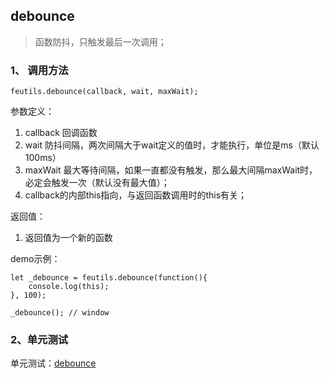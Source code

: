 ## debounce

> 函数防抖，只触发最后一次调用；

### 1、 调用方法

```
feutils.debounce(callback, wait, maxWait);
```

参数定义：
1. callback 回调函数
2. wait 防抖间隔，两次间隔大于wait定义的值时，才能执行，单位是ms（默认100ms）
3. maxWait 最大等待间隔，如果一直都没有触发，那么最大间隔maxWait时，必定会触发一次（默认没有最大值）；
4. callback的内部this指向，与返回函数调用时的this有关；

返回值：
1. 返回值为一个新的函数

demo示例：

```
let _debounce = feutils.debounce(function(){
	console.log(this);
}, 100);

_debounce(); // window

```

### 2、单元测试

单元测试：[debounce](http://www.zhangyunling.com/study/feutils/#debounce)